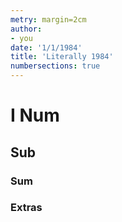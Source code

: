 ```yaml
---
metry: margin=2cm
author:
- you
date: '1/1/1984'
title: 'Literally 1984'
numbersections: true
---
```


# I Num

## Sub

### Sum

### Extras